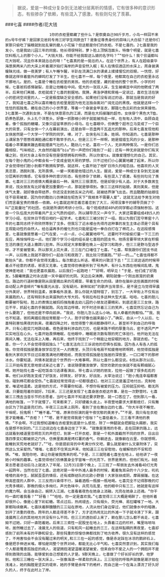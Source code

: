 > 据说，爱是一种成分复杂到无法被分层离析的情感，它有很多种的意识形态，有些掺杂了依赖，有些混入了感激，有些则勾兑了羡慕。

###七喜
####作者/花大钱

						1你的衣柜里都藏了些什么？是祭奠自己90斤岁月，小鸟一样回不来的s号牛仔裤？是回家见爸妈专用三好学生同款丑T？是象征尊贵身份的蒜味儿大白貂？还是你们家那只偷吃了猫粮就到处乱窜的磨人小花猫？但这都是你们的衣柜。不是七喜的。2七喜是我的发小，也是我幼儿园三年的同窗。他长得很特别，萝卜脸上顶锅泡面头，特像个明星，就是七喜饮料瓶儿上的那个小人。“大钱大钱，你能不给我取这么娘的名字吗？”“怕什么！我个穷逼都叫花大钱呢，况且你本来就怂怂的呀！”七喜真的是一挺怂的人。在这个世界上，有人在超级豪华海景房两米八的大床上听着潮汐拍打海岸的声音安然入眠；有人在情侣酒店的水床上，周身披满暧昧光线，做一夜美梦；有人午睡乍醒，半趴在流满口水的课桌上揉揉惺忪的双眼，一恍惚，好像就这样伴着窗外的蝉鸣打发了下半生。但七喜不一样，每个夜里，他都窝在自己的衣柜里永远不挪地儿。是的，七喜是个睡在衣柜里的男孩。他的衣柜里，藏的是他的整个世界。小学的时候，七喜爸妈感情破裂，总是让他睡在中间。偌大的一张双人床，生生被横亘中间的他劈成了两半。后来他们离婚，衣柜就成了七喜的割据地。我猜，弗洛伊德和荣格一定说过，喜欢生活在狭小的密闭空间里的人，一定是极度缺乏安全感的。如果他们没有说过的话，那就当是我说的好了。我知道七喜之所以喜欢睡在衣柜里是因为他无法独自面对广阔无边的黑夜。他就是这样一个怯怯的孤独鬼，蜷在自己的小小世界里，等着一个身披金甲圣衣，脚踏七色云彩的女侠来接他。3七喜第一次遇到女侠，不是在快意恩仇的江湖，而是在大妈接踵的超市。女侠穿个黑色大T恤，奶茶色肌肤，头上扎个洋葱头，好像一抓那根小辫子就能被拎走一样，在匆匆人流中，自顾自走着，像个孤独的糖罐，又像只逗留草原的小母马。在七喜眼中，仿佛整个超市立马变成了一个巨大的背景，只有女侠一个人在幕前演出，还是自带一百盏两千瓦追光的那种。后来七喜发现他和女侠居然是一个大学一个学院的同学。噢，对了，女侠名叫三条，姓胡。你知道的，七喜是那种上课尿急宁愿憋得满脸通红都不敢举手的人，但是三三不一样啊，她是猎猎生风的少女，是那种唱着小苹果蹦来蹦去都能理直气壮的人。酷劲儿十足。喜欢一个人，无非两种情况。一是你们志趣相投，气味相近，大自然的磁场“biu”的一声把你们吸到了一起；还有一种无非就是你们有天壤之别，但对方身上有你没有但是很想拥有的特质，所以你爱ta，就像爱理想化的自己。其实，在每个胆小鬼的心中都会有一个变成金链大哥的梦想。只不过他们小心翼翼地藏了起来，所以你才会觉得他们胆小到都不敢拥有梦想。就这样，七喜开始了他旷日持久的暗恋战。他喜欢的人天真恣意，洒脱利落，无所畏惧，一颦一笑都是他错过的人生。据说，爱是一种成分复杂到无法被分层离析的情感，它有很多种的意识形态，有些掺杂了依赖，有些混入了感激，有些则勾兑了羡慕。七喜对三三的感情大概是最后一种。虽然三三很漂亮，但是却很少有人追。对于大多数男生来说，找女朋友有比好看更加重要的一点，那就是够得到。像三三这样的姑娘，美则美矣，但是侠气太重，就好像自带结界，你还没走到她五米之内呢，就被结界弹飞出去。而且酷酷的姑娘往往不容易被爱，因为你的酷劲儿仿佛就在昭告天下“我根本不需要人爱”，这就无法给予男生对他们而言最宝贵的情感——依赖。4七喜就这样恋着恋着恋到了大三，闲得没事干的辅导员搞了个叫“正能量社”的社团，也就是所谓的考研小分队，每个班成绩前40%的同学都必须强制参加。这是一个队伍庞大的带着共产主义气质的组织，所以辅导员又一声令下，大家还需要组成4到5人的学习小组，在双休日节假日相约一起学术。七喜和三三被分到了一组。我以为我们苦守寒窑十八年的七喜同志终于欣欣然等到了戈多。但我忘了近水楼台先得月这种事的发生主体必须是个具有主观能动性的自然人。给怂逼再多的催化剂也只能是猛地一拳白白打在了棉花上。在这段感情里，七喜就像是憋着一口气在爱，一点一点，小心翼翼地呼气，还要时不时偷偷打量一下三三的反应，再悄悄呼出一点。他们那个学习小组的组长是七喜班的团支书，他扬言要带领大家在积极生活的康庄大道上撒蹄儿狂奔。所以规定大家都要在晚上一起学习和跑步，但三三是野马型选手呀，才不爱被管束。所以那天上完大课，三三在门口堵住了七喜。“七喜，帮我跟你们团支书说一声，以后晚上我就不跟你们一起自习和夜跑了，我比较习惯晨跑。”“好——的……”七喜怯得都不敢抬头“诶，你都不会觉得无趣么，每次都这么听话，哪来的兴致活下去！”三三说这话的时候带着点不经意的诱惑，邪恶又无辜。七喜觉得仿佛是听到了号角声，有什么东西在他喉间乱啸，鬼使神差地说：“我也更喜欢晨跑，以后我们一起跑吧！”“好啊，明早见！”于是，他们成了好跑友。5晨曦微露之时永远是一天中最好的光阴。天边云朵沸腾，朝阳就像一个刚出蒸笼的奶黄包。路边的行道树像是刚从田里摘出来的花椰菜，带着生命力的绿。请你在脑补这些画面的时候自动配上声音碎片“唯有晨光从容，没有疑问，新鲜如初”的歌声当背景乐，是不是立马觉得早晨分外美好，世界特别温柔，故事格外浪漫。那么你就大错特错了，别忘了，一大早街上不仅有出来晨跑的人，还有特别多出来遛狗的大爷大妈，专挑拉布拉多这种大型犬遛。哈哈，七喜的胆儿都要被吓裂啦，脸上的表情比被妈妈强拖着去幼儿园的小朋友还要精彩。到底还是三三女侠，路见不平，抓起七喜的手腕就跑。风在耳边呼啸，时不时还伴着三三的笑声，七喜突然忘记自己为什么要跑了，但他还是不停向前奔。“我说，你胆儿怎么这么小呐，有人牵着的狗都怕。”“我、我也不知道，爸妈离婚后我经常都是一个人，胆子好像也越来越小了。”确实，自从一个人以后，七喜特别害怕黑夜的到来。夜幕四降之时，他觉得整个房间都静得吓人，甚至听不到自己的呼吸声，只有心脏突兀地跳动着。夜色是锋利渗血的刀刃，也是来路不明的厚重乌云，密不透风严严实实地压在心头。七喜开始畏惧睡眠，在他眼中，睡眠是次数有限的死亡体验行。他开始无法在房间入睡，无法在床上入睡，再后来，他终于找到了一个稍能让他安眠的地方，那就衣柜。“七喜，你一个人不会觉得很孤独么？”七喜无法向三三诉说他的恐惧与孤独，因为各人有各人的孤独，你觉得孤独是置身放学后空无一人的教室，头顶只有电扇不知疲倦地转啊转，他觉得孤独是看到大家欢庆节日过后散落满地的鞭炮纸，而我觉得孤独是在独居的深夜里，一口口喝下的那杯冰水。你要知道，共情本就是这个世界的一大难事啊。所以七喜什么都没说。6但从那次以后，三三开始有意无意地尝试亲近七喜了。谁说随便撒泼做梦，现世欢歌的女侠就不能有颗细腻心啊。她开始找七喜一起吃饭自习逃课看演出，带七喜认识她的朋友，拉他一起做了很多彪彪的事。他们从好跑友变成了好饭友，好牌友，好学友，好战友。太宰治说过：“胆小鬼连幸福都害怕，碰到棉花都会受伤。”七喜就经常觉得这一切都很虚幻，他对三三还是羞涩地付出，克制地爱，唯诺地温柔。这是他的方式，不需要你知道，不想你有被爱的压力。压抑就压抑吧。都无所谓。只要能陪着你就好。7后来，三三还是发现了七喜身居衣柜这件事，是在一次野营时。七喜被三三拽去当音乐节的志愿者，当时七喜并不知道还要求野营，就一口答应了。但到那儿一看，满地的帐篷，一下子就懵了。可来都来了，只好硬着头皮上。半夜营地要求大家都熄灯，只有舞台区为了防盗是亮灯的。半夜三三出来上厕所，看到了坐在舞台边的七喜。“你大半夜不睡觉，干嘛呢，扮鬼啊！”“睡不着。”“哦，原来你扮演的是午夜忧郁的美男子。”“不是，我只有在衣柜里才能睡着。”“衣柜？！”“嗯，是不是觉得我是个怪咖？”七喜低着头，三三看不清他的表情。“不会啊，不过我想知道睡在衣柜里到底是什么感觉，除了一伸腿就会把脚趾头踢断，我实在是想不到别的。”三三边说边在七喜身边坐了下来。“就像是落雨的冬夜，走在回家的路上，远远就看到楼道里忽明忽灭的声控灯，到家一打开衣柜，那是一个和外面截然不同的世界，日出日落四季变幻都被拒之门外，仿佛里面满是烤红薯的香气，你躺进去，就像躺在云里，你就想啊，能睡到天荒地老就好了。”“哇，你是提前背的中考满分作文吧，要么就是被什么文豪附体了，突然这么文采斐然。”噗嗤，七喜忍不住笑出声来，他知道三三在安慰他，在缓解他的不安和恐惧。“唉，我陪你吧，谁让你是被我拽来的呢。”于是，三三就陪着七喜坐在地上，给他讲了一夜她小时候的趣事。七喜觉得他们仿佛置身全宇宙唯一的光亮下。世界是黑的，但他们有光。8结束志愿者活动后马上就进入了年尾，12月31日那个晚上，三三找了一帮朋友去外滩看4D灯光秀一起跨年，当然也拉了七喜。这绝对是一年中外滩人最多的时候，戴着兔耳朵的十八少女，叽叽喳喳的高中生，腻腻歪歪的情侣，还有成群结队的北欧小野狼！大家张袂成阴，摩肩接踵。在这种高密度的人群中，三三反而兴奋得不行，操着酒瓶一瓶接一瓶地喝。七喜完全不记得那晚的灯光秀多精彩，那晚的烟火多绚烂。声光色味中，兵荒马乱里，他的眼中只有三三，她就是有这样的魔力啊。会当身由己，婉转入江湖。七喜看着夜色在她身上消融，光亮在她身上还魂。“你干吗一直盯着我看？”“好看！”“哈哈，你一定是喜欢我。”七喜觉得三三大概是喝醉了，但他听着却很开心，像是心里下彩虹糖。零点过后，热闹褪去，只有烟头、荧光棒、易拉罐堆了一地。大家都陆续撤离，七喜扶着醉醺醺的三三站在原地，人流从他们身边穿过，他们就像水中的暗礁，划开了浓重的夜色。跨年的人都走得差不多了，方才还热闹无比的外滩一下子就冷清了下来，跟凌晨两三点的其他地方并没有什么不同。但三三的酒劲却上来了，赖在那儿怎么都不肯走，七喜拗不过她，只好一直陪着她。后来三三索性一屁股坐在地上，头靠着江边的栏杆，嘴里咕哝咕哝，居然睡过去了。凌晨无人的街道，只有和风一起睡去的三三，在这样黏稠的黑夜里，七喜却感到了前所未有的平静和安全。那些钝重的惊惶仿佛都找到了地方收养。很久没有这样的感觉了，不用害怕会不会没有醒过来的明天,和三三在一起的感觉，像是赤足踩在冰凉的鹅卵石上，像是把手伸进米堆。哪怕是同整个世界对峙，都能无比心平气和。七喜突然意识到，其实我们每个人都是罹患孤独症的病人，渴望拥抱渴望温暖渴望被爱，但来自你不爱之人的一个拥抱并不是得到救赎的出路，能够爱到自己想爱的人才是。9那天晚上，七喜做了个好长好长的梦。他梦到，他和三三睡在一张大床上，一张像海浪一样柔软的床上。三三轻轻的呼吸声就像是潮汐拍在浅滩上，她的胸膛是坚实的堤岸，她的手臂是余晖下的桅杆，而自己是一个在海上漂流了好久好久的人，终于在此时上了岸。			  		